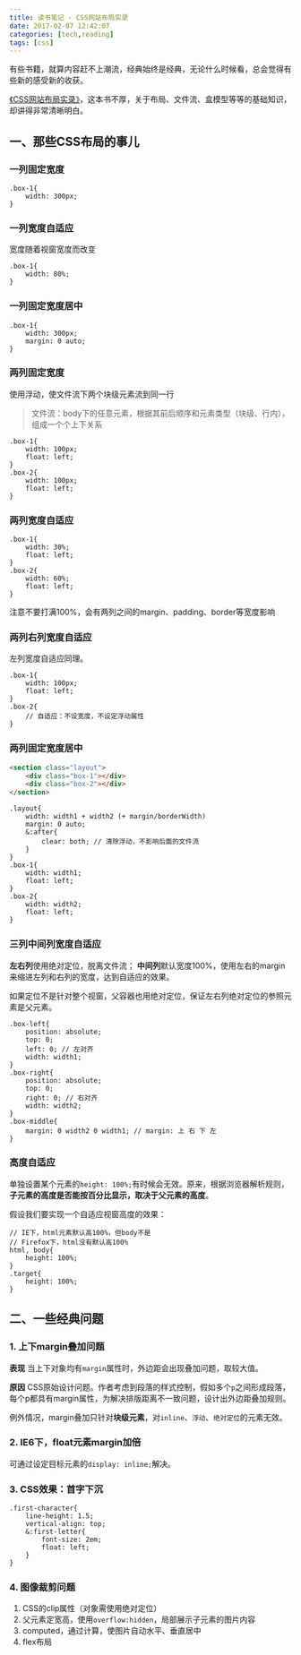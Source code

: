 ```yaml
---
title: 读书笔记 - CSS网站布局实录
date: 2017-02-07 12:42:07
categories: [tech,reading]
tags: [css]
---
```


有些书籍，就算内容赶不上潮流，经典始终是经典，无论什么时候看，总会觉得有些新的感受新的收获。

[《CSS网站布局实录》](https://book.douban.com/subject/2175995/)，这本书不厚，关于布局、文件流、盒模型等等的基础知识，却讲得非常清晰明白。
<!-- more -->
## 一、那些CSS布局的事儿

### 一列固定宽度

```
.box-1{
    width: 300px;
}
```

### 一列宽度自适应

宽度随着视窗宽度而改变

```
.box-1{
    width: 80%;
}
```

### 一列固定宽度居中

```
.box-1{
    width: 300px;
    margin: 0 auto;
}
```

### 两列固定宽度

使用浮动，使文件流下两个块级元素流到同一行

> 文件流：body下的任意元素，根据其前后顺序和元素类型（块级、行内），组成一个个上下关系

```
.box-1{
    width: 100px;
    float: left;
}
.box-2{
    width: 100px;
    float: left;
}
```

###  两列宽度自适应

```
.box-1{
    width: 30%;
    float: left;
}
.box-2{
    width: 60%;
    float: left;
}
```

注意不要打满100%，会有两列之间的margin、padding、border等宽度影响

### 两列右列宽度自适应

左列宽度自适应同理。

```
.box-1{
    width: 100px;
    float: left;
}
.box-2{
    // 自适应：不设宽度，不设定浮动属性
}
```

### 两列固定宽度居中

```HTML
<section class="layout">
    <div class="box-1"></div>
    <div class="box-2"></div>
</section>
```

```
.layout{
    width: width1 + width2 (+ margin/borderWidth)
    margin: 0 auto;
    &:after{
        clear: both; // 清除浮动，不影响后面的文件流
    }
}
.box-1{
    width: width1;
    float: left;
}
.box-2{
    width: width2;
    float: left;
}
```

### 三列中间列宽度自适应

**左右列**使用绝对定位，脱离文件流；
**中间列**默认宽度100%，使用左右的margin来缩进左列和右列的宽度，达到自适应的效果。

如果定位不是针对整个视窗，父容器也用绝对定位，保证左右列绝对定位的参照元素是父元素。

```
.box-left{
    position: absolute;
    top: 0;
    left: 0; // 左对齐
    width: width1;
}
.box-right{
    position: absolute;
    top: 0;
    right: 0; // 右对齐
    width: width2;
}
.box-middle{
    margin: 0 width2 0 width1; // margin: 上 右 下 左
}
```

### 高度自适应

单独设置某个元素的`height: 100%;`有时候会无效。原来，根据浏览器解析规则，**子元素的高度是否能按百分比显示，取决于父元素的高度**。

假设我们要实现一个自适应视窗高度的效果：

```
// IE下，html元素默认高100%，但body不是
// Firefox下，html没有默认高100%
html, body{
    height: 100%;
}
.target{
    height: 100%;
}
```

## 二、一些经典问题

### 1. 上下margin叠加问题
**表现**
当上下对象均有`margin`属性时，外边距会出现叠加问题，取较大值。

**原因**
CSS原始设计问题。作者考虑到段落的样式控制，假如多个`p`之间形成段落，每个p都具有margin属性，为解决排版距离不一致问题，设计出外边距叠加规则。

例外情况，margin叠加只针对**块级元素**，对`inline`、`浮动`、`绝对定位`的元素无效。

### 2. IE6下，float元素margin加倍
可通过设定目标元素的`display: inline;`解决。

### 3. CSS效果：首字下沉
```
.first-character{
    line-height: 1.5;
    vertical-align: top;
    &:first-letter{
        font-size: 2em;
        float: left;
    }
}
```
### 4. 图像裁剪问题

1. CSS的clip属性（对象需使用绝对定位）
2. 父元素定宽高，使用`overflow:hidden`，局部展示子元素的图片内容
3. computed，通过计算，使图片自动水平、垂直居中
4. flex布局
